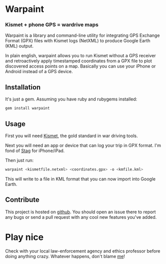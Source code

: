# Warpaint
### Kismet + phone GPS = wardrive maps

Warpaint is a library and command-line utility for integrating GPS Exchange Format (GPX) files with Kismet logs (NetXML) to produce Google Earth (KML) output.

In plain english, warpaint allows you to run Kismet without a GPS receiver and retroactively apply timestamped coordinates from a GPX file to plot discovered access points on a map. Basically you can use your iPhone or Android instead of a GPS device.

## Installation

It's just a gem. Assuming you have ruby and rubygems installed:

```sh
gem install warpaint
```

## Usage

First you will need [Kismet](http://kismetwireless.net/), the gold standard in war driving tools.

Next you will need an app or device that can log your trip in GPX format. I'm fond of [Stag](http://itunes.apple.com/us/app/stag-geotagging-gpx-export/id404545347?mt=8) for iPhone/iPad.

Then just run:

```sh
warpaint <kismetfile.netxml> <coordinates.gpx> -o <kmfile.kml>
```

This will write to a file in KML format that you can now import into Google Earth.

## Contribute

This project is hosted on [github](http://github.com/rboyd/warpaint). You should open an issue there to report any bugs or send a pull request with any cool new features you've added.

# Play nice

Check with your local law-enforcement agency and ethics professor before doing anything crazy. Whatever happens, don't blame [me](http://twitter.com/rboyd)!
